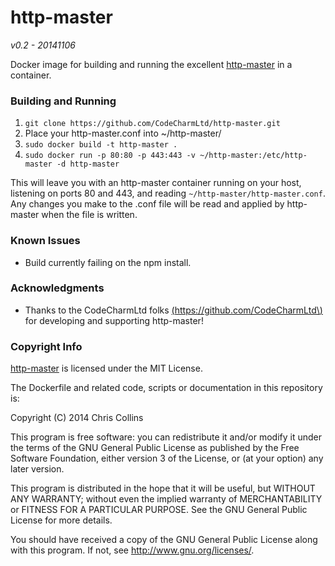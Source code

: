 http-master
===========

_v0.2 - 20141106_

Docker image for building and running the excellent [http-master](https://github.com/CodeCharmLtd/http-master) in a container.

### Building and Running ###

1. `git clone https://github.com/CodeCharmLtd/http-master.git`
2. Place your http-master.conf into ~/http-master/
3. `sudo docker build -t http-master .`
4. `sudo docker run -p 80:80 -p 443:443 -v ~/http-master:/etc/http-master -d http-master`

This will leave you with an http-master container running on your host, listening on ports 80 and 443, and reading `~/http-master/http-master.conf`.  Any changes you make to the .conf file will be read and applied by http-master when the file is written.

### Known Issues ###

* Build currently failing on the npm install.

### Acknowledgments ###

* Thanks to the CodeCharmLtd folks [\(https://github.com/CodeCharmLtd\)](https://github.com/CodeCharmLtd) for developing and supporting http-master!

### Copyright Info ###

[http-master](https://github.com/CodeCharmLtd/http-master) is licensed under the MIT License.

The Dockerfile and related code, scripts or documentation in this repository is:

Copyright (C) 2014 Chris Collins

This program is free software: you can redistribute it and/or modify it under the terms of the GNU General Public License as published by the Free Software Foundation, either version 3 of the License, or (at your option) any later version.

This program is distributed in the hope that it will be useful, but WITHOUT ANY WARRANTY; without even the implied warranty of MERCHANTABILITY or FITNESS FOR A PARTICULAR PURPOSE. See the GNU General Public License for more details.

You should have received a copy of the GNU General Public License along with this program. If not, see http://www.gnu.org/licenses/.

